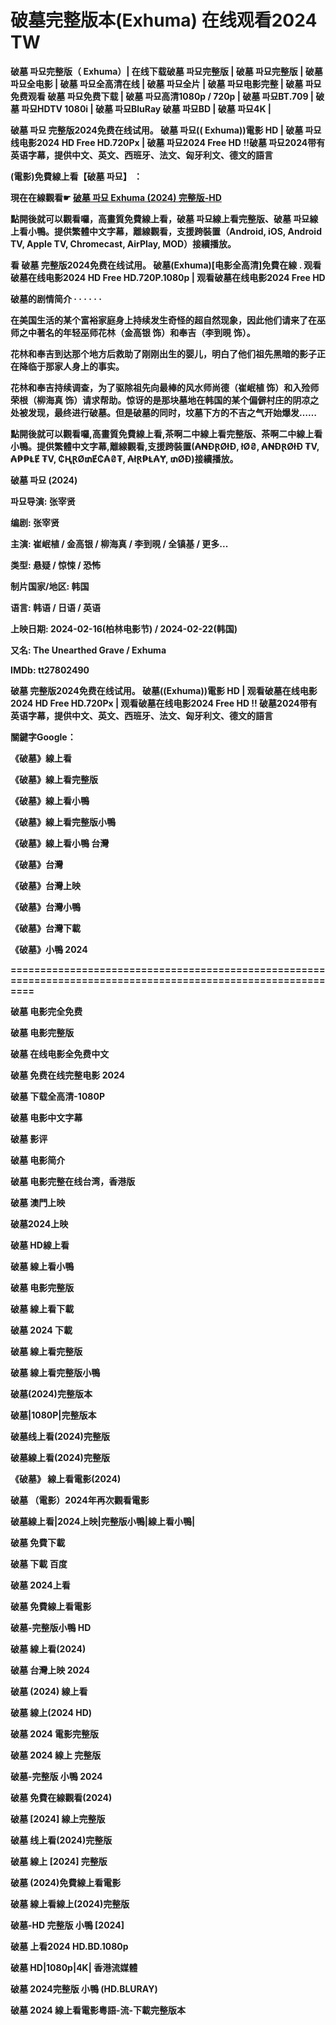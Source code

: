 <H1>破墓完整版本(Exhuma) 在线观看2024 TW</H1>


<B>破墓 파묘完整版（ Exhuma）| 在线下载破墓 파묘完整版 | 破墓 파묘完整版 | 破墓 파묘全电影 | 破墓 파묘全高清在线 | 破墓 파묘全片 | 破墓 파묘电影完整 | 破墓 파묘免费观看 破墓 파묘免费下载 | 破墓 파묘高清1080p / 720p | 破墓 파묘BT.709 | 破墓 파묘HDTV 1080i | 破墓 파묘BluRay 破墓 파묘BD | 破墓 파묘4K |

破墓 파묘 完整版2024免费在线试用。 破墓 파묘(( Exhuma))電影 HD | 破墓 파묘线电影2024 HD Free HD.720Px | 破墓 파묘2024 Free HD !!破墓 파묘2024带有英语字幕，提供中文、英文、西班牙、法文、匈牙利文、德文的語言

(電影)免費線上看【破墓 파묘】 ： 


<B>現在在線觀看☛ [破墓 파묘 Exhuma (2024) 完整版-HD](https://t.co/YsV5JEvbtv) <B>


點開後就可以觀看囉，高畫質免費線上看，破墓 파묘線上看完整版、破墓 파묘線上看小鴨。提供繁體中文字幕，離線觀看，支援跨裝置（Android, iOS, Android TV, Apple TV, Chromecast, AirPlay, MOD）接續播放。

看 破墓 完整版2024免费在线试用。 破墓(Exhuma)[电影全高清]免費在線 . 观看破墓在线电影2024 HD Free HD.720P.1080p | 观看破墓在线电影2024 Free HD

 

破墓的剧情简介 · · · · · ·

 

在美国生活的某个富裕家庭身上持续发生奇怪的超自然现象，因此他们请来了在巫师之中著名的年轻巫师花林（金高银 饰）和奉吉（李到晛 饰）。

 

花林和奉吉到达那个地方后救助了刚刚出生的婴儿，明白了他们祖先黑暗的影子正在降临于那家人身上的事实。

 

花林和奉吉持续调查，为了驱除祖先向最棒的风水师尚德（崔岷植 饰）和入殓师荣根（柳海真 饰）请求帮助。惊讶的是那块墓地在韩国的某个偏僻村庄的阴凉之处被发现，最终进行破墓。但是破墓的同时，坟墓下方的不吉之气开始爆发……

 

點開後就可以觀看囉,高畫質免費線上看,茶啊二中線上看完整版、茶啊二中線上看小鴨。提供繁體中文字幕,離線觀看,支援跨裝置(₳₦ĐⱤØłĐ, łØ₴, ₳₦ĐⱤØłĐ ₮V, ₳₱₱ⱠɆ ₮V, ₵ⱧⱤØ₥Ɇ₵₳₴₮, ₳łⱤ₱Ⱡ₳Ɏ, ₥ØĐ)接續播放。

 

破墓 파묘 (2024)

 

파묘导演: 张宰贤

 

编剧: 张宰贤

 

主演: 崔岷植 / 金高银 / 柳海真 / 李到晛 / 全镇基 / 更多...

 

类型: 悬疑 / 惊悚 / 恐怖

 

制片国家/地区: 韩国

 

语言: 韩语 / 日语 / 英语

 

上映日期: 2024-02-16(柏林电影节) / 2024-02-22(韩国)

 

又名: The Unearthed Grave / Exhuma

 

IMDb: tt27802490

 

破墓 完整版2024免费在线试用。 破墓((Exhuma))電影 HD | 观看破墓在线电影2024 HD Free HD.720Px | 观看破墓在线电影2024 Free HD !! 破墓2024带有英语字幕，提供中文、英文、西班牙、法文、匈牙利文、德文的語言

 

關鍵字Google：

 

《破墓》線上看

 

《破墓》線上看完整版

 

《破墓》線上看小鴨

 

《破墓》線上看完整版小鴨

 

《破墓》線上看小鴨 台灣

 

《破墓》台灣

 

《破墓》台灣上映

 

《破墓》台灣小鴨

 

《破墓》台灣下載

 

《破墓》小鴨 2024

 

==============================================================================================================

 

破墓 电影完全免费

 

破墓 电影完整版

 

破墓 在线电影全免费中文

 

破墓 免费在线完整电影 2024

 

破墓 下载全高清-1080P

 

破墓 电影中文字幕

 

破墓 影评

 

破墓 电影简介

 

破墓 电影完整在线台湾，香港版

 

破墓 澳門上映

 

破墓2024上映

 

破墓 HD線上看

 

破墓 線上看小鴨

 

破墓 电影完整版

 

破墓 線上看下載

 

破墓 2024 下載

 

破墓 線上看完整版

 

破墓 線上看完整版小鴨

 

破墓(2024)完整版本

 

破墓|1080P|完整版本

 

破墓线上看(2024)完整版

 

破墓線上看(2024)完整版

 

《破墓》 線上看電影(2024)

 

破墓 （電影）2024年再次觀看電影

 

破墓線上看|2024上映|完整版小鴨|線上看小鴨|

 

破墓 免費下載

 

破墓 下載 百度

 

破墓 2024上看

 

破墓 免費線上看電影

 

破墓-完整版小鴨 HD

 

破墓 線上看(2024)

 

破墓 台灣上映 2024

 

破墓 (2024) 線上看

 

破墓 線上(2024 HD)

 

破墓 2024 電影完整版

 

破墓 2024 線上 完整版

 

破墓-完整版 小鴨 2024

 

破墓 免費在線觀看(2024)

 

破墓 [2024] 線上完整版

 

破墓 线上看(2024)完整版

 

破墓 線上 [2024] 完整版

 

破墓 (2024)免費線上看電影

 

破墓 線上看線上(2024)完整版

 

破墓-HD 完整版 小鴨 [2024]

 

破墓 上看2024 HD.BD.1080p

 

破墓 HD|1080p|4K| 香港流媒體

 

破墓 2024完整版 小鴨 (HD.BLURAY)

 

破墓 2024 線上看電影粵語-流-下載完整版本</B>
